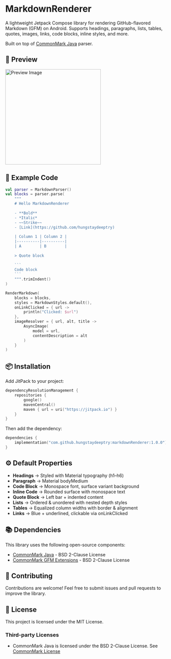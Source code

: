 # MarkdownRenderer

A lightweight Jetpack Compose library for rendering GitHub-flavored Markdown (GFM) on Android. Supports headings, paragraphs, lists, tables, quotes, images, links, code blocks, inline styles, and more.

Built on top of [CommonMark Java](https://github.com/commonmark/commonmark-java) parser.

## 📸 Preview

<img src="https://hungstaydeeptry.github.io/Screenshot_20250822_175237.png" alt="Preview Image" width="300"/>

## 🚀 Example Code

```kotlin
val parser = MarkdownParser()
val blocks = parser.parse(
    """
    # Hello MarkdownRenderer
    
    - **Bold**
    - *Italic*
    - ~~Strike~~
    - [Link](https://github.com/hungstaydeeptry)
    
    | Column 1 | Column 2 |
    |----------|----------|
    | A        | B        |
    
    > Quote block
    
    ```
    Code block
    ```
    """.trimIndent()
)

RenderMarkdown(
    blocks = blocks,
    styles = MarkdownStyles.default(),
    onLinkClicked = { url -> 
        println("Clicked: $url") 
    },
    imageResolver = { url, alt, title -> 
        AsyncImage(
            model = url, 
            contentDescription = alt
        ) 
    }
)
```

## 📦 Installation

Add JitPack to your project:

```kotlin
dependencyResolutionManagement {
    repositories {
        google()
        mavenCentral()
        maven { url = uri("https://jitpack.io") }
    }
}
```

Then add the dependency:

```kotlin
dependencies {
    implementation("com.github.hungstaydeeptry:markdownRenderer:1.0.0")
}
```

## ⚙️ Default Properties

- **Headings** → Styled with Material typography (h1–h6)
- **Paragraph** → Material bodyMedium
- **Code Block** → Monospace font, surface variant background
- **Inline Code** → Rounded surface with monospace text
- **Quote Block** → Left bar + indented content
- **Lists** → Ordered & unordered with nested depth styles
- **Tables** → Equalized column widths with border & alignment
- **Links** → Blue + underlined, clickable via onLinkClicked

## 📚 Dependencies

This library uses the following open-source components:

- [CommonMark Java](https://github.com/commonmark/commonmark-java) - BSD 2-Clause License
- [CommonMark GFM Extensions](https://github.com/commonmark/commonmark-java) - BSD 2-Clause License

## 🤝 Contributing

Contributions are welcome! Feel free to submit issues and pull requests to improve the library.

## 📜 License

This project is licensed under the MIT License.

### Third-party Licenses

- CommonMark Java is licensed under the BSD 2-Clause License. See [CommonMark License](https://github.com/commonmark/commonmark-java/blob/main/LICENSE.txt)

